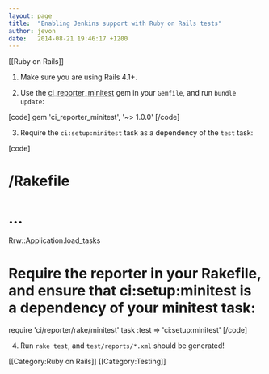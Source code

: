 ```yaml
---
layout: page
title:  "Enabling Jenkins support with Ruby on Rails tests"
author: jevon
date:   2014-08-21 19:46:17 +1200
---
```


[[Ruby on Rails]]

1. Make sure you are using Rails 4.1+.

2. Use the <a href="https://github.com/ci-reporter/ci_reporter_minitest">ci_reporter_minitest</a> gem in your `Gemfile`, and run `bundle update`:

[code]
gem 'ci_reporter_minitest', '~> 1.0.0'
[/code]

3. Require the `ci:setup:minitest` task as a dependency of the `test` task:

[code]
# /Rakefile

# ...
Rrw::Application.load_tasks

# Require the reporter in your Rakefile, and ensure that ci:setup:minitest is a dependency of your minitest task:
require 'ci/reporter/rake/minitest'
task :test => 'ci:setup:minitest'
[/code]

4. Run `rake test`, and `test/reports/*.xml` should be generated!

[[Category:Ruby on Rails]]
[[Category:Testing]]